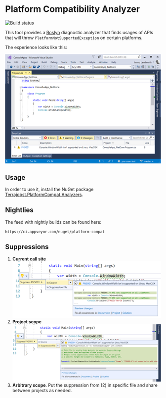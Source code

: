 # Platform Compatibility Analyzer

[![Build status](https://ci.appveyor.com/api/projects/status/evecxgd6lnsg20lb/branch/master?svg=true)](https://ci.appveyor.com/project/terrajobst/platform-compat/branch/master)

This tool provides a [Roslyn](https://github.com/dotnet/roslyn) diagnostic analyzer
that finds usages of APIs that will throw `PlatformNotSupportedException`
on certain platforms.

The experience looks like this:

![](docs/screenshot.png)

## Usage

In order to use it, install the NuGet package [Terrajobst.PlatformCompat.Analyzers](https://www.nuget.org/packages/terrajobst.platformcompat.analyzers).

## Nightlies

The feed with nightly builds can be found here:

```
https://ci.appveyor.com/nuget/platform-compat
```

## Suppressions

1. **Current call site**
   ![](docs/supression_callsite.png)
2. **Project scope**
   ![](docs/supression_project.png)
3. **Arbitrary scope**. Put the suppression from (2) in specific file and share
   between projects as needed.
